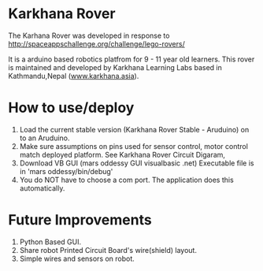 Karkhana Rover
=============

The Karhana Rover was developed in response to http://spaceappschallenge.org/challenge/lego-rovers/

It is a arduino based robotics platfrom for 9  - 11 year old learners. This rover is maintained and developed by
Karkhana Learning Labs based in Kathmandu,Nepal (www.karkhana.asia). 

How to use/deploy
==================
1. Load the current stable version (Karkhana Rover Stable - Aruduino) on to an Aruduino.
2. Make sure assumptions on pins used for sensor control, motor control match deployed platform. See Karkhana Rover
Circuit Digaram,
3. Download VB GUI (mars oddessy GUI visualbasic .net) Executable file is in 'mars oddessy/bin/debug'
4. You do NOT have to choose a com port. The application does this automatically.

Future Improvements
====================
1. Python Based GUI.
2. Share robot Printed Circuit Board's wire(shield) layout.
3. Simple wires and sensors on robot.
